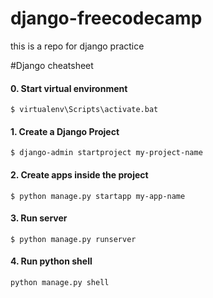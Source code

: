 # django-freecodecamp
this is a repo for django practice

#Django cheatsheet

#### 0. Start virtual environment 

`$ virtualenv\Scripts\activate.bat`

#### 1. Create a Django Project
`$ django-admin startproject my-project-name`

 #### 2. Create apps inside the project
`$ python manage.py startapp my-app-name`

#### 3. Run server
`$ python manage.py runserver`

#### 4. Run python shell
`python manage.py shell`


